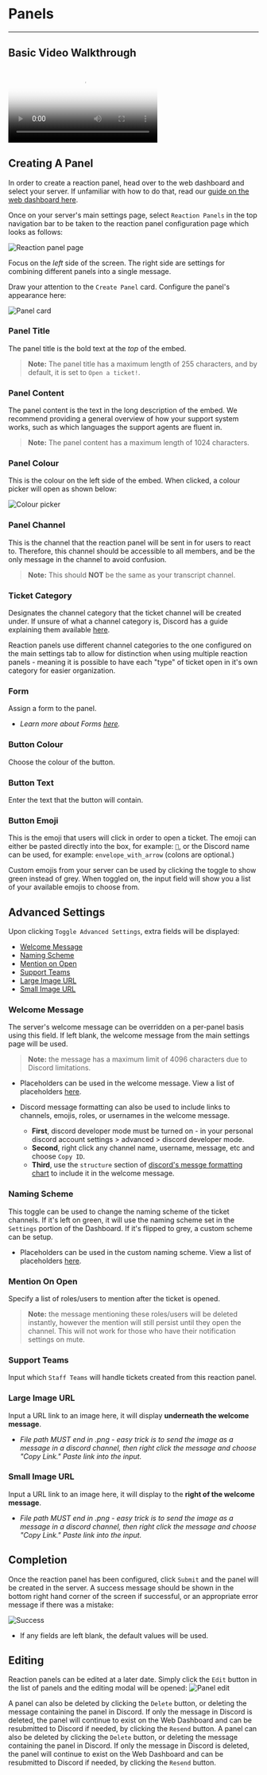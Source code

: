 # Panels
***
## Basic Video Walkthrough
<video src="../vid/ReactionPanels.mp4" controls poster="../img/video_thumbnails/Thumbnail_Reaction_Panels.webp"></video>

## Creating A Panel
In order to create a reaction panel, head over to the web dashboard and select your server. If unfamiliar with how to do that, read our [guide on the web dashboard here](../setup/dashboard.md).

Once on your server's main settings page, select `Reaction Panels` in the top navigation bar to be taken to the reaction panel configuration page which looks as follows:

![Reaction panel page](../img/panels_navbar.webp)

Focus on the _left_ side of the screen. The right side are settings for combining different panels into a single message.

Draw your attention to the `Create Panel` card. Configure the panel's appearance here:

![Panel card](../img/panel_card.webp)

### Panel Title
The panel title is the bold text at the _top_ of the embed.

> **Note:** The panel title has a maximum length of 255 characters, and by default, it is set to `Open a ticket!`.

### Panel Content
The panel content is the text in the long description of the embed. We recommend providing a general overview of how your support system works, such as which languages the support agents are fluent in.

> **Note:** The panel content has a maximum length of 1024 characters.

### Panel Colour
This is the colour on the left side of the embed. When clicked, a colour picker will open as shown below:

![Colour picker](../img/colour_picker.webp)

### Panel Channel
This is the channel that the reaction panel will be sent in for users to react to. Therefore, this channel should be accessible to all members, and be the only message in the channel to avoid confusion.

> **Note:** This should **NOT** be the same as your transcript channel.

### Ticket Category
Designates the channel category that the ticket channel will be created under. If unsure of what a channel category is, Discord has a guide explaining them available [here](https://support.discord.com/hc/en-us/articles/115001580171-Channel-Categories-101).

Reaction panels use different channel categories to the one configured on the main settings tab to allow for distinction when using multiple reaction panels - meaning it is possible to have each "type" of ticket open in it's own category for easier organization.

### Form
Assign a form to the panel.

- _Learn more about Forms [here](../features/forms.md)._

### Button Colour
Choose the colour of the button.

### Button Text
Enter the text that the button will contain.

### Button Emoji
This is the emoji that users will click in order to open a ticket. The emoji can either be pasted directly into the box, for example: `📩`, or the Discord name can be used, for example: `envelope_with_arrow` (colons are optional.)

Custom emojis from your server can be used by clicking the toggle to show green instead of grey. When toggled on, the input field will show you a list of your available emojis to choose from.

## Advanced Settings
Upon clicking `Toggle Advanced Settings`, extra fields will be displayed:

- [Welcome Message](#welcome-message)
- [Naming Scheme](#naming-scheme)
- [Mention on Open](#mention-on-open)
- [Support Teams](#support-teams)
- [Large Image URL](#large-image-url)
- [Small Image URL](#small-image-url)

### Welcome Message
The server's welcome message can be overridden on a per-panel basis using this field. If left blank, the welcome message from the main settings page will be used.

> **Note:** the message has a maximum limit of 4096 characters due to Discord limitations.

- Placeholders can be used in the welcome message. View a list of placeholders [here](../miscellaneous/placeholders.md).

- Discord message formatting can also be used to include links to channels, emojis, roles, or usernames in the welcome message.
  - **First**, discord developer mode must be turned on - in your personal discord account settings > advanced > discord developer mode.
  - **Second**, right click any channel name, username, message, etc and choose `Copy ID`.
  - **Third**, use the `structure` section of [discord's messge formatting chart](https://discord.com/developers/docs/reference#message-formatting) to include it in the welcome message.

### Naming Scheme
This toggle can be used to change the naming scheme of the ticket channels. If it's left on green, it will use the naming scheme set in the `Settings` portion of the Dashboard. If it's flipped to grey, a custom scheme can be setup.

- Placeholders can be used in the custom naming scheme. View a list of placeholders [here](../miscellaneous/placeholders.md#custom-naming-scheme-placeholders).

### Mention On Open
Specify a list of roles/users to mention after the ticket is opened.

> **Note:** the message mentioning these roles/users will be deleted instantly, however the mention will still persist until they open the channel. This will not work for those who have their notification settings on mute.

### Support Teams
Input which `Staff Teams` will handle tickets created from this reaction panel.

### Large Image URL
Input a URL link to an image here, it will display **underneath the welcome message**.

- _File path MUST end in .png - easy trick is to send the image as a message in a discord channel, then right click the message and choose "Copy Link." Paste link into the input._

### Small Image URL
Input a URL link to an image here, it will display to the **right of the welcome message**.

- _File path MUST end in .png - easy trick is to send the image as a message in a discord channel, then right click the message and choose "Copy Link." Paste link into the input._

## Completion
Once the reaction panel has been configured, click `Submit` and the panel will be created in the server. A success message should be shown in the bottom right hand corner of the screen if successful, or an appropriate error message if there was a mistake:

![Success](../img/panel_success.webp)

- If any fields are left blank, the default values will be used.

## Editing
Reaction panels can be edited at a later date. Simply click the `Edit` button in the list of panels and the editing modal will be opened:
![Panel edit](../img/panel_edit.webp)

A panel can also be deleted by clicking the `Delete` button, or deleting the message containing the panel in Discord. If only the message in Discord is deleted, the panel will continue to exist on the Web Dashboard and can be resubmitted to Discord if needed, by clicking the `Resend` button.
A panel can also be deleted by clicking the `Delete` button, or deleting the message containing the panel in Discord. If only the message in Discord is deleted, the panel will continue to exist on the Web Dashboard and can be resubmitted to Discord if needed, by clicking the `Resend` button.